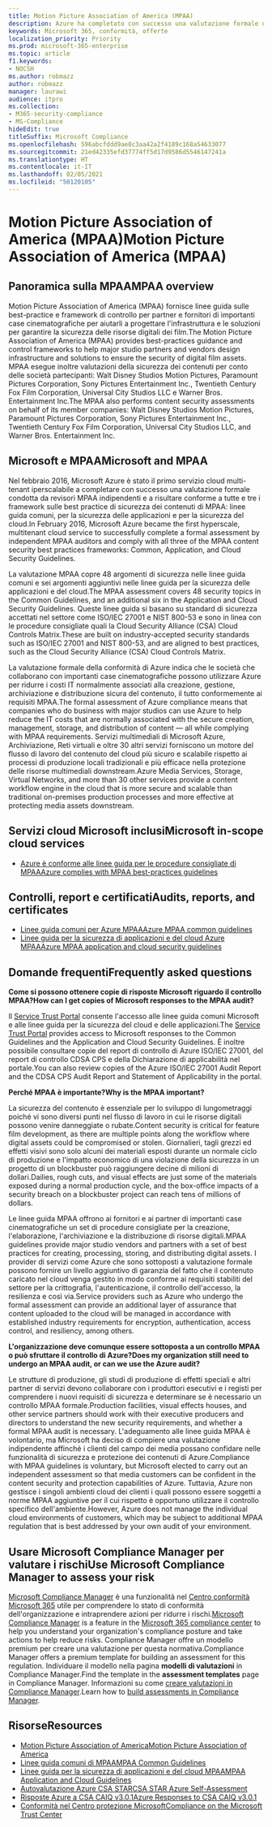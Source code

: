 ```yaml
---
title: Motion Picture Association of America (MPAA)
description: Azure ha completato con successo una valutazione formale da parte di Motion Picture Association of America.
keywords: Microsoft 365, conformità, offerte
localization_priority: Priority
ms.prod: microsoft-365-enterprise
ms.topic: article
f1.keywords:
- NOCSH
ms.author: robmazz
author: robmazz
manager: laurawi
audience: itpro
ms.collection:
- M365-security-compliance
- MS-Compliance
hideEdit: true
titleSuffix: Microsoft Compliance
ms.openlocfilehash: 596abcfddd9ae8c3aa42a2f4189c168a54633077
ms.sourcegitcommit: 21ed42335efd37774ff5d17d9586d5546147241a
ms.translationtype: HT
ms.contentlocale: it-IT
ms.lasthandoff: 02/05/2021
ms.locfileid: "50120105"
---
```

# <a name="motion-picture-association-of-america-mpaa"></a><span data-ttu-id="f7e93-104">Motion Picture Association of America (MPAA)</span><span class="sxs-lookup"><span data-stu-id="f7e93-104">Motion Picture Association of America (MPAA)</span></span>

## <a name="mpaa-overview"></a><span data-ttu-id="f7e93-105">Panoramica sulla MPAA</span><span class="sxs-lookup"><span data-stu-id="f7e93-105">MPAA overview</span></span>

<span data-ttu-id="f7e93-106">Motion Picture Association of America (MPAA) fornisce linee guida sulle best-practice e framework di controllo per partner e fornitori di importanti case cinematografiche per aiutarli a progettare l'infrastruttura e le soluzioni per garantire la sicurezza delle risorse digitali dei film.</span><span class="sxs-lookup"><span data-stu-id="f7e93-106">The Motion Picture Association of America (MPAA) provides best-practices guidance and control frameworks to help major studio partners and vendors design infrastructure and solutions to ensure the security of digital film assets.</span></span> <span data-ttu-id="f7e93-107">MPAA esegue inoltre valutazioni della sicurezza dei contenuti per conto delle società partecipanti: Walt Disney Studios Motion Pictures, Paramount Pictures Corporation, Sony Pictures Entertainment Inc., Twentieth Century Fox Film Corporation, Universal City Studios LLC e Warner Bros. Entertainment Inc.</span><span class="sxs-lookup"><span data-stu-id="f7e93-107">The MPAA also performs content security assessments on behalf of its member companies: Walt Disney Studios Motion Pictures, Paramount Pictures Corporation, Sony Pictures Entertainment Inc., Twentieth Century Fox Film Corporation, Universal City Studios LLC, and Warner Bros. Entertainment Inc.</span></span>

## <a name="microsoft-and-mpaa"></a><span data-ttu-id="f7e93-108">Microsoft e MPAA</span><span class="sxs-lookup"><span data-stu-id="f7e93-108">Microsoft and MPAA</span></span>

<span data-ttu-id="f7e93-109">Nel febbraio 2016, Microsoft Azure è stato il primo servizio cloud multi-tenant iperscalabile a completare con successo una valutazione formale condotta da revisori MPAA indipendenti e a risultare conforme a tutte e tre i framework sulle best practice di sicurezza dei contenuti di MPAA: linee guida comuni, per la sicurezza delle applicazioni e per la sicurezza del cloud.</span><span class="sxs-lookup"><span data-stu-id="f7e93-109">In February 2016, Microsoft Azure became the first hyperscale, multitenant cloud service to successfully complete a formal assessment by independent MPAA auditors and comply with all three of the MPAA content security best practices frameworks: Common, Application, and Cloud Security Guidelines.</span></span>

<span data-ttu-id="f7e93-110">La valutazione MPAA copre 48 argomenti di sicurezza nelle linee guida comuni e sei argomenti aggiuntivi nelle linee guida per la sicurezza delle applicazioni e del cloud.</span><span class="sxs-lookup"><span data-stu-id="f7e93-110">The MPAA assessment covers 48 security topics in the Common Guidelines, and an additional six in the Application and Cloud Security Guidelines.</span></span> <span data-ttu-id="f7e93-111">Queste linee guida si basano su standard di sicurezza accettati nel settore come ISO/IEC 27001 e NIST 800-53 e sono in linea con le procedure consigliate quali la Cloud Security Alliance (CSA) Cloud Controls Matrix.</span><span class="sxs-lookup"><span data-stu-id="f7e93-111">These are built on industry-accepted security standards such as ISO/IEC 27001 and NIST 800-53, and are aligned to best practices, such as the Cloud Security Alliance (CSA) Cloud Controls Matrix.</span></span>

<span data-ttu-id="f7e93-112">La valutazione formale della conformità di Azure indica che le società che collaborano con importanti case cinematografiche possono utilizzare Azure per ridurre i costi IT normalmente associati alla creazione, gestione, archiviazione e distribuzione sicura del contenuto, il tutto conformemente ai requisiti MPAA.</span><span class="sxs-lookup"><span data-stu-id="f7e93-112">The formal assessment of Azure compliance means that companies who do business with major studios can use Azure to help reduce the IT costs that are normally associated with the secure creation, management, storage, and distribution of content — all while complying with MPAA requirements.</span></span> <span data-ttu-id="f7e93-113">Servizi multimediali di Microsoft Azure, Archiviazione, Reti virtuali e oltre 30 altri servizi forniscono un motore del flusso di lavoro del contenuto del cloud più sicuro e scalabile rispetto ai processi di produzione locali tradizionali e più efficace nella protezione delle risorse multimediali downstream.</span><span class="sxs-lookup"><span data-stu-id="f7e93-113">Azure Media Services, Storage, Virtual Networks, and more than 30 other services provide a content workflow engine in the cloud that is more secure and scalable than traditional on-premises production processes and more effective at protecting media assets downstream.</span></span>

## <a name="microsoft-in-scope-cloud-services"></a><span data-ttu-id="f7e93-114">Servizi cloud Microsoft inclusi</span><span class="sxs-lookup"><span data-stu-id="f7e93-114">Microsoft in-scope cloud services</span></span>

- [<span data-ttu-id="f7e93-115">Azure è conforme alle linee guida per le procedure consigliate di MPAA</span><span class="sxs-lookup"><span data-stu-id="f7e93-115">Azure complies with MPAA best-practices guidelines</span></span>](https://aka.ms/AzureCompliance)

## <a name="audits-reports-and-certificates"></a><span data-ttu-id="f7e93-116">Controlli, report e certificati</span><span class="sxs-lookup"><span data-stu-id="f7e93-116">Audits, reports, and certificates</span></span>

- [<span data-ttu-id="f7e93-117">Linee guida comuni per Azure MPAA</span><span class="sxs-lookup"><span data-stu-id="f7e93-117">Azure MPAA common guidelines</span></span>](https://aka.ms/AzureMPAACommonGuidelines)
- [<span data-ttu-id="f7e93-118">Linee guida per la sicurezza di applicazioni e del cloud Azure MPAA</span><span class="sxs-lookup"><span data-stu-id="f7e93-118">Azure MPAA application and cloud security guidelines</span></span>](https://aka.ms/AzureMPAAApplicationandCloudSecurityGuidelines)

## <a name="frequently-asked-questions"></a><span data-ttu-id="f7e93-119">Domande frequenti</span><span class="sxs-lookup"><span data-stu-id="f7e93-119">Frequently asked questions</span></span>

<span data-ttu-id="f7e93-120">**Come si possono ottenere copie di risposte Microsoft riguardo il controllo MPAA?**</span><span class="sxs-lookup"><span data-stu-id="f7e93-120">**How can I get copies of Microsoft responses to the MPAA audit?**</span></span>

<span data-ttu-id="f7e93-121">Il [Service Trust Portal](https://aka.ms/stphelp) consente l'accesso alle linee guida comuni Microsoft e alle linee guida per la sicurezza del cloud e delle applicazioni.</span><span class="sxs-lookup"><span data-stu-id="f7e93-121">The [Service Trust Portal](https://aka.ms/stphelp) provides access to Microsoft responses to the Common Guidelines and the Application and Cloud Security Guidelines.</span></span> <span data-ttu-id="f7e93-122">È inoltre possibile consultare copie del report di controllo di Azure ISO/IEC 27001, del report di controllo CDSA CPS e della Dichiarazione di applicabilità nel portale.</span><span class="sxs-lookup"><span data-stu-id="f7e93-122">You can also review copies of the Azure ISO/IEC 27001 Audit Report and the CDSA CPS Audit Report and Statement of Applicability in the portal.</span></span>

<span data-ttu-id="f7e93-123">**Perché MPAA è importante?**</span><span class="sxs-lookup"><span data-stu-id="f7e93-123">**Why is the MPAA important?**</span></span>

<span data-ttu-id="f7e93-124">La sicurezza del contenuto è essenziale per lo sviluppo di lungometraggi poiché vi sono diversi punti nel flusso di lavoro in cui le risorse digitali possono venire danneggiate o rubate.</span><span class="sxs-lookup"><span data-stu-id="f7e93-124">Content security is critical for feature film development, as there are multiple points along the workflow where digital assets could be compromised or stolen.</span></span> <span data-ttu-id="f7e93-125">Giornalieri, tagli grezzi ed effetti visivi sono solo alcuni dei materiali esposti durante un normale ciclo di produzione e l'impatto economico di una violazione della sicurezza in un progetto di un blockbuster può raggiungere decine di milioni di dollari.</span><span class="sxs-lookup"><span data-stu-id="f7e93-125">Dailies, rough cuts, and visual effects are just some of the materials exposed during a normal production cycle, and the box-office impacts of a security breach on a blockbuster project can reach tens of millions of dollars.</span></span>

<span data-ttu-id="f7e93-126">Le linee guida MPAA offrono ai fornitori e ai partner di importanti case cinematografiche un set di procedure consigliate per la creazione, l'elaborazione, l'archiviazione e la distribuzione di risorse digitali.</span><span class="sxs-lookup"><span data-stu-id="f7e93-126">MPAA guidelines provide major studio vendors and partners with a set of best practices for creating, processing, storing, and distributing digital assets.</span></span> <span data-ttu-id="f7e93-127">I provider di servizi come Azure che sono sottoposti a valutazione formale possono fornire un livello aggiuntivo di garanzia del fatto che il contenuto caricato nel cloud venga gestito in modo conforme ai requisiti stabiliti del settore per la crittografia, l'autenticazione, il controllo dell'accesso, la resilienza e così via.</span><span class="sxs-lookup"><span data-stu-id="f7e93-127">Service providers such as Azure who undergo the formal assessment can provide an additional layer of assurance that content uploaded to the cloud will be managed in accordance with established industry requirements for encryption, authentication, access control, and resiliency, among others.</span></span>

<span data-ttu-id="f7e93-128">**L'organizzazione deve comunque essere sottoposta a un controllo MPAA o può sfruttare il controllo di Azure?**</span><span class="sxs-lookup"><span data-stu-id="f7e93-128">**Does my organization still need to undergo an MPAA audit, or can we use the Azure audit?**</span></span>

<span data-ttu-id="f7e93-129">Le strutture di produzione, gli studi di produzione di effetti speciali e altri partner di servizi devono collaborare con i produttori esecutivi e i registi per comprendere i nuovi requisiti di sicurezza e determinare se è necessario un controllo MPAA formale.</span><span class="sxs-lookup"><span data-stu-id="f7e93-129">Production facilities, visual effects houses, and other service partners should work with their executive producers and directors to understand the new security requirements, and whether a formal MPAA audit is necessary.</span></span> <span data-ttu-id="f7e93-130">L'adeguamento alle linee guida MPAA è volontario, ma Microsoft ha deciso di compiere una valutazione indipendente affinché i clienti del campo dei media possano confidare nelle funzionalità di sicurezza e protezione dei contenuti di Azure.</span><span class="sxs-lookup"><span data-stu-id="f7e93-130">Compliance with MPAA guidelines is voluntary, but Microsoft elected to carry out an independent assessment so that media customers can be confident in the content security and protection capabilities of Azure.</span></span> <span data-ttu-id="f7e93-131">Tuttavia, Azure non gestisce i singoli ambienti cloud dei clienti i quali possono essere soggetti a norme MPAA aggiuntive per il cui rispetto è opportuno utilizzare il controllo specifico dell'ambiente.</span><span class="sxs-lookup"><span data-stu-id="f7e93-131">However, Azure does not manage the individual cloud environments of customers, which may be subject to additional MPAA regulation that is best addressed by your own audit of your environment.</span></span>

## <a name="use-microsoft-compliance-manager-to-assess-your-risk"></a><span data-ttu-id="f7e93-132">Usare Microsoft Compliance Manager per valutare i rischi</span><span class="sxs-lookup"><span data-stu-id="f7e93-132">Use Microsoft Compliance Manager to assess your risk</span></span>

<span data-ttu-id="f7e93-133">[Microsoft Compliance Manager](/microsoft-365/compliance/compliance-manager) è una funzionalità nel [Centro conformità Microsoft 365](/microsoft-365/compliance/microsoft-365-compliance-center) utile per comprendere lo stato di conformità dell'organizzazione e intraprendere azioni per ridurre i rischi.</span><span class="sxs-lookup"><span data-stu-id="f7e93-133">[Microsoft Compliance Manager](/microsoft-365/compliance/compliance-manager) is a feature in the [Microsoft 365 compliance center](/microsoft-365/compliance/microsoft-365-compliance-center) to help you understand your organization's compliance posture and take actions to help reduce risks.</span></span> <span data-ttu-id="f7e93-134">Compliance Manager offre un modello premium per creare una valutazione per questa normativa.</span><span class="sxs-lookup"><span data-stu-id="f7e93-134">Compliance Manager offers a premium template for building an assessment for this regulation.</span></span> <span data-ttu-id="f7e93-135">Individuare il modello nella pagina **modelli di valutazioni** in Compliance Manager.</span><span class="sxs-lookup"><span data-stu-id="f7e93-135">Find the template in the **assessment templates** page in Compliance Manager.</span></span> <span data-ttu-id="f7e93-136">Informazioni su come [creare valutazioni in Compliance Manager](/microsoft-365/compliance/compliance-manager-assessments).</span><span class="sxs-lookup"><span data-stu-id="f7e93-136">Learn how to [build assessments in Compliance Manager](/microsoft-365/compliance/compliance-manager-assessments).</span></span>

## <a name="resources"></a><span data-ttu-id="f7e93-137">Risorse</span><span class="sxs-lookup"><span data-stu-id="f7e93-137">Resources</span></span>

- [<span data-ttu-id="f7e93-138">Motion Picture Association of America</span><span class="sxs-lookup"><span data-stu-id="f7e93-138">Motion Picture Association of America</span></span>](https://www.mpaa.org/)
- [<span data-ttu-id="f7e93-139">Linee guida comuni di MPAA</span><span class="sxs-lookup"><span data-stu-id="f7e93-139">MPAA Common Guidelines</span></span>](https://www.mpaa.org/wp-content/uploads/2015/11/MPAA-Best-Practices-Common-Guidelines_V3_0_2015_04_02_FINAL-r7.pdf)
- [<span data-ttu-id="f7e93-140">Linee guida per la sicurezza di applicazioni e del cloud MPAA</span><span class="sxs-lookup"><span data-stu-id="f7e93-140">MPAA Application and Cloud Guidelines</span></span>](https://www.mpaa.org/wp-content/uploads/2015/12/MPAA-Best-Practices-App-and-Cloud_V1-0-20150507-RELEASE-CANDIDATE-6.docx)
- [<span data-ttu-id="f7e93-141">Autovalutazione Azure CSA STAR</span><span class="sxs-lookup"><span data-stu-id="f7e93-141">CSA STAR Azure Self-Assessment</span></span>](https://www.microsoft.com/TrustCenter/Compliance/CSA-self-assessment)
- [<span data-ttu-id="f7e93-142">Risposte Azure a CSA CAIQ v3.0.1</span><span class="sxs-lookup"><span data-stu-id="f7e93-142">Azure Responses to CSA CAIQ v3.0.1</span></span>](https://gallery.technet.microsoft.com/Azure-Responses-to-CSA-46034a11)
- [<span data-ttu-id="f7e93-143">Conformità nel Centro protezione Microsoft</span><span class="sxs-lookup"><span data-stu-id="f7e93-143">Compliance on the Microsoft Trust Center</span></span>](https://www.microsoft.com/trust-center/compliance/compliance-overview)

